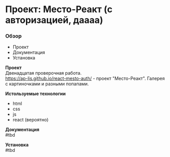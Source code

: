 # Проект: Место-Реакт (с авторизацией, даааа)

### Обзор
* Проект
* Документация
* Установка

**Проект**  
Двенадцатая проверочная работа.  
https://ap-lis.github.io/react-mesto-auth/ - проект "Место-Реакт".
Галерея с картиночками и разными попапами. 

**Истользуемые технологии**
* html
* css
* js
* react (вероятно)

**Документация**  
#tbd

**Установка**  
#tbd